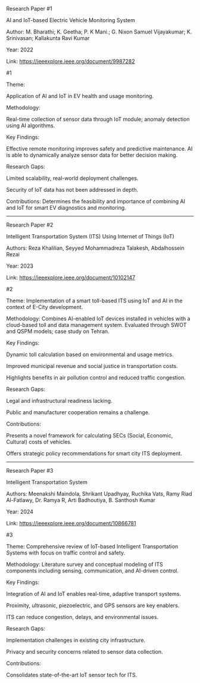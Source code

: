 Research Paper #1 

AI and IoT-based Electric Vehicle Monitoring System

Author: M. Bharathi; K. Geetha; P. K Mani.; G. Nixon Samuel Vijayakumar; K. Srinivasan; Kallakunta Ravi Kumar

Year: 2022

Link: https://ieeexplore.ieee.org/document/9987282

#1 

Theme: 

Application of AI and IoT in EV health and usage monitoring.

Methodology: 

Real-time collection of sensor data through IoT module; anomaly detection using AI algorithms.

Key Findings: 

Effective remote monitoring improves safety and predictive maintenance.
AI is able to dynamically analyze sensor data for better decision making.

Research Gaps: 

Limited scalability, real-world deployment challenges.

Security of IoT data has not been addressed in depth.

Contributions: Determines the feasibility and importance of combining AI and IoT for smart EV diagnostics and monitoring.
_______________________________________________________________________________________________________________________________________________________________________________________________________________________________

Research Paper #2 

Intelligent Transportation System (ITS) Using Internet of Things (IoT)

Authors: Reza Khalilian, Seyyed Mohammadreza Talakesh, Abdalhossein Rezai

Year: 2023

Link: https://ieeexplore.ieee.org/document/10102147

#2 

Theme:
Implementation of a smart toll-based ITS using IoT and AI in the context of E-City development.

Methodology:
Combines AI-enabled IoT devices installed in vehicles with a cloud-based toll and data management system.
Evaluated through SWOT and QSPM models; case study on Tehran.

Key Findings:

Dynamic toll calculation based on environmental and usage metrics.

Improved municipal revenue and social justice in transportation costs.

Highlights benefits in air pollution control and reduced traffic congestion.

Research Gaps:

Legal and infrastructural readiness lacking.

Public and manufacturer cooperation remains a challenge.

Contributions:

Presents a novel framework for calculating SECs (Social, Economic, Cultural) costs of vehicles.

Offers strategic policy recommendations for smart city ITS deployment.
_______________________________________________________________________________________________________________________________________________________________________________________________________________________________

Research Paper #3 

Intelligent Transportation System

Authors: Meenakshi Maindola, Shrikant Upadhyay, Ruchika Vats, Ramy Riad Al-Fatlawy, Dr. Ramya R, Arti Badhoutiya, B. Santhosh Kumar

Year: 2024

Link: https://ieeexplore.ieee.org/document/10866781


#3 

Theme: Comprehensive review of IoT-based Intelligent Transportation Systems with focus on traffic control and safety.

Methodology:
Literature survey and conceptual modeling of ITS components including sensing, communication, and AI-driven control.

Key Findings:

Integration of AI and IoT enables real-time, adaptive transport systems.

Proximity, ultrasonic, piezoelectric, and GPS sensors are key enablers.

ITS can reduce congestion, delays, and environmental issues.

Research Gaps:

Implementation challenges in existing city infrastructure.

Privacy and security concerns related to sensor data collection.

Contributions:

Consolidates state-of-the-art IoT sensor tech for ITS.
